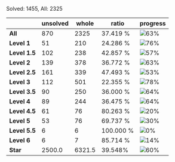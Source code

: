 Solved: 1455, All: 2325

| |unsolved|whole|ratio|progress|
|----|----|----|----|----|
|**All**| 870 | 2325 | 37.419 %| ![63%](https://progress-bar.dev/63?title=All) |
|**Level 1**| 51 | 210 | 24.286 %| ![76%](https://progress-bar.dev/76?title=Level+1++)|
|**Level 1.5**| 102 | 238 | 42.857 %| ![57%](https://progress-bar.dev/57?title=Level+1.5)|
|**Level 2**| 139 | 378 | 36.772 %| ![63%](https://progress-bar.dev/63?title=Level+2++)|
|**Level 2.5**| 161 | 339 | 47.493 %| ![53%](https://progress-bar.dev/53?title=Level+2.5)|
|**Level 3**| 112 | 501 | 22.355 %| ![78%](https://progress-bar.dev/78?title=Level+3++)|
|**Level 3.5**| 90 | 250 | 36.000 %| ![64%](https://progress-bar.dev/64?title=Level+3.5)|
|**Level 4**| 89 | 244 | 36.475 %| ![64%](https://progress-bar.dev/64?title=Level+4++)|
|**Level 4.5**| 61 | 76 | 80.263 %| ![20%](https://progress-bar.dev/20?title=Level+4.5)|
|**Level 5**| 53 | 76 | 69.737 %| ![30%](https://progress-bar.dev/30?title=Level+5++)|
|**Level 5.5**| 6 | 6 | 100.000 %| ![0%](https://progress-bar.dev/0?title=Level+5.5)|
|**Level 6**| 6 | 7 | 85.714 %| ![14%](https://progress-bar.dev/14?title=Level+6++)|
|**Star**|2500.0 | 6321.5 |39.548%| ![60%](https://progress-bar.dev/60?title=Star) |
